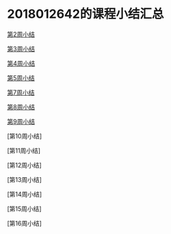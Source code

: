 # 2018012642的课程小结汇总

[第2周小结](https://github.com/saturn-lab/FBDQA-2020A/blob/master/Memos/Study-Memo/2642-Day2.md)

[第3周小结](https://github.com/saturn-lab/FBDQA-2020A/blob/master/Memos/Study-Memo/2642-Day3.md)

[第4周小结](https://github.com/saturn-lab/FBDQA-2020A/blob/master/Memos/Study-Memo/2642-Day4.md)

[第5周小结](https://github.com/saturn-lab/FBDQA-2020A/blob/master/Memos/Study-Memo/2642-Day5.md)

[第7周小结](https://github.com/saturn-lab/FBDQA-2020A/blob/master/Memos/Study-Memo/2642-Day7.md)

[第8周小结](https://github.com/saturn-lab/FBDQA-2020A/blob/master/Memos/Study-Memo/2642-Day8.md)

[第9周小结](https://github.com/saturn-lab/FBDQA-2020A/blob/master/Memos/Study-Memo/2642-Day9.md)

[第10周小结]

[第11周小结]

[第12周小结]

[第13周小结]

[第14周小结]

[第15周小结]

[第16周小结]